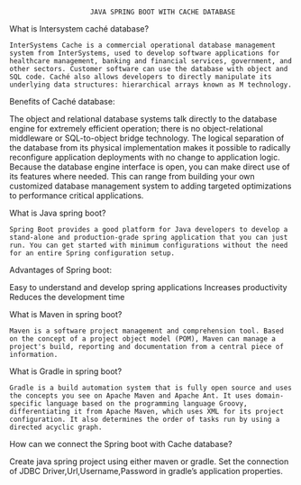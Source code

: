 						JAVA SPRING BOOT WITH CACHE DATABASE

What is Intersystem caché database?

	InterSystems Cache is a commercial operational database management system from InterSystems, used to develop software applications for healthcare management, banking and financial services, government, and other sectors. Customer software can use the database with object and SQL code. Caché also allows developers to directly manipulate its underlying data structures: hierarchical arrays known as M technology.

Benefits of Caché database:

The object and relational database systems talk directly to the database engine for extremely efficient operation; there is no object-relational middleware or SQL-to-object bridge technology.
The logical separation of the database from its physical implementation makes it possible to radically reconfigure application deployments with no change to application logic.
Because the database engine interface is open, you can make direct use of its features where needed. This can range from building your own customized database management system to adding targeted optimizations to performance critical applications.

What is Java spring boot?

	Spring Boot provides a good platform for Java developers to develop a stand-alone and production-grade spring application that you can just run. You can get started with minimum configurations without the need for an entire Spring configuration setup.

Advantages of Spring boot:

Easy to understand and develop spring applications
Increases productivity
Reduces the development time


What is Maven in spring boot?

	Maven is a software project management and comprehension tool. Based on the concept of a project object model (POM), Maven can manage a project's build, reporting and documentation from a central piece of information.
  
What is Gradle in spring boot?

	Gradle is a build automation system that is fully open source and uses the concepts you see on Apache Maven and Apache Ant. It uses domain-specific language based on the programming language Groovy, differentiating it from Apache Maven, which uses XML for its project configuration. It also determines the order of tasks run by using a directed acyclic graph.

How can we connect the Spring boot with Cache database?

Create java spring project using either maven or gradle.
Set the connection of JDBC Driver,Url,Username,Password in gradle’s application properties.
